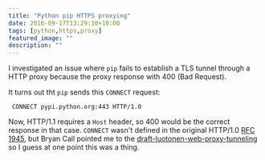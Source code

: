 ```yaml
---
title: "Python pip HTTPS proxying"
date: 2016-09-17T13:29:10+10:00
tags: [python,https,proxy]
featured_image: ""
description: ""
---
```


I investigated an issue where ``pip`` fails to establish a TLS tunnel
through a HTTP proxy because the proxy response with 400 (Bad Request).
 
It turns out tht ``pip`` sends this ``CONNECT`` request:
 
     CONNECT pypi.python.org:443 HTTP/1.0

 Now, HTTP/1.1 requires a ``Host`` header, so 400 would be the correct
 response in that case. ``CONNECT`` wasn't defined in the original
 HTTP/1.0 [RFC 1945](https://tools.ietf.org/html/rfc1945),
 but Bryan Call pointed me to the
 [draft-luotonen-web-proxy-tunneling](https://tools.ietf.org/html/draft-luotonen-web-proxy-tunneling-01)
 so I guess at one point this was a thing.
